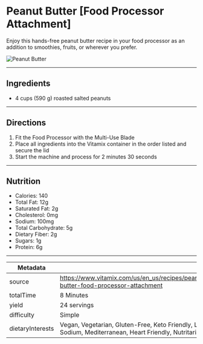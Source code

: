 # Peanut Butter [Food Processor Attachment]

Enjoy this hands-free peanut butter recipe in your food processor as an addition to smoothies, fruits, or wherever you prefer.

![Peanut Butter](https://www.vitamix.com/content/dam/vitamix/migration/media/recipe/rcppeanutbutter/images/peanutbuttermainjpg.jpg)

---

## Ingredients

- 4 cups (590 g) roasted salted peanuts

---

## Directions

1. Fit the Food Processor with the Multi-Use Blade
2. Place all ingredients into the Vitamix container in the order listed and secure the lid
3. Start the machine and process for 2 minutes 30 seconds

---

## Nutrition

- Calories: 140
- Total Fat: 12g
- Saturated Fat: 2g
- Cholesterol: 0mg
- Sodium: 100mg
- Total Carbohydrate: 5g
- Dietary Fiber: 2g
- Sugars: 1g
- Protein: 6g

---

| Metadata |  |
| --- | --- |
| source | https://www.vitamix.com/us/en_us/recipes/peanut-butter-food-processor-attachment |
| totalTime | 8 Minutes |
| yield | 24 servings |
| difficulty | Simple |
| dietaryInterests | Vegan, Vegetarian, Gluten-Free, Keto Friendly, Low Sodium, Mediterranean, Heart Friendly, Nutritarian |
